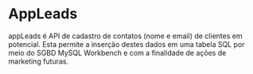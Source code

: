 # AppLeads
 appLeads é API de cadastro de contatos (nome e email) de clientes em potencial. Esta permite a inserção destes dados em uma tabela SQL por meio do SGBD MySQL Workbench e com a finalidade de ações de marketing futuras.

